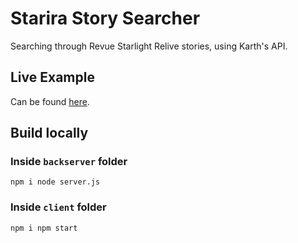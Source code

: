 # Starira Story Searcher
Searching through Revue Starlight Relive stories, using Karth's API.

## Live Example
Can be found [here](https://starira-story-searcher.onrender.com/).

## Build locally
### Inside `backserver` folder
`npm i
node server.js`

### Inside `client` folder
`npm i
npm start`